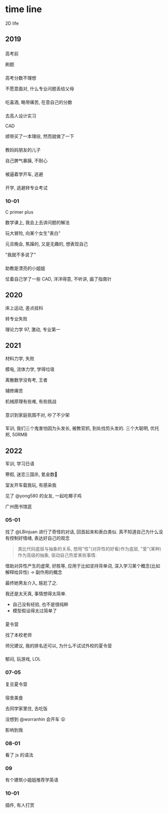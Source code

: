 # time line

2D life

## 2019

###

高考前

刷题

###

高考分数不理想

不愿意面对, 什么专业问题丢给父母

###

吃喜酒, 略带痛苦, 在意自己的分数

###

去高人设计实习

CAD

顺带买了一本理综, 然而就做了一下

###

教妈妈朋友的儿子

自己脾气暴躁, 不耐心

###

被逼着学开车, 逃避

###

开学, 逃避转专业考试

### 10-01

C primer plus

数学课上, 我会上去讲问题的解法

玩大冒险, 向某个女生"表白"

元旦晚会, 焦躁的, 又是无趣的, 想表现自己

"我就不多说了"

###

助教是漂亮的小姐姐

仗着自己学了一些 CAD, 洋洋得意, 不听讲, 画了指南针

## 2020

床上运动, 差点挂科

转专业失败

理论力学 97, 激动, 专业第一

## 2021

材料力学, 失败

模电, 流体力学, 学得垃圾

离散数学没有考, 王者

辅修痛苦

机械原理有些难, 有些挑战

###

意识到家庭氛围不对, 吵了不少架

###

军训, 我们三个鬼害怕因为头发长, 被教官抓, 到处找剪头发的. 三个大聪明, 优托邦, 50RMB

## 2022

军训, 学习日语

寒假, 迷恋三国杀, 氪金数:shushing_face:

室友开车载我玩, 有感染我

见了 @yong580 的女友, 一起吃椰子鸡

广州图书馆逛

### 05-01

找了 @LBinjuan 进行了奇怪的对话, 回首起来和表白类似. 真不知道自己为什么没有控制好情绪, 表达好自己的观念

> 类比代码底层与抽象的关系, 想用"性"(对异性的好看)作为底层, "爱"(某种)作为高级的抽象, 驱动自己热爱某些事情.

借助对异性产生的虚荣, 好胜等, 应用于比如坚持背单词, 深入学习某个概念(比如解释给异性) -> 副作用的概念

最终她男友介入, 尴尬了之.

我还是太天真, 事情想得太简单.

- 自己没有经验, 也不是很纯粹
- 模型假设得太过简单了

###

夏令营

找了本校老师

师兄建议, 我的排名还可以, 为什么不试试外校的夏令营

###

郁闷, 玩游戏, LOL

### 07-05

复旦夏令营

###

宿舍美食

去同学家里住, 去吃饭

没想到 @worranhin 会开车 :astonished:

影响到我

### 08-01

看了 js 的语法

### 09

有个建筑小姐姐推荐学英语

### 10-01

插件, 有人打赏
